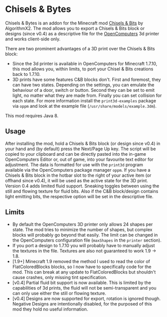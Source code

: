 # Chisels & Bytes
Chisels &amp; Bytes is an addon for the Minecraft mod [Chisels &amp; Bits](http://mods.curse.com/mc-mods/minecraft/231095-chisels-bits) by AlgorithmX2. The mod allows you to export a Chisels & Bits block or designs (since v0.4) as a descriptive file for the [OpenComputers](http://mods.curse.com/mc-mods/minecraft/223008-opencomputers) 3d printer and works client-side only.

There are two prominent advantages of a 3D print over the Chisels & Bits block:
* Since the 3d printer is available in OpenComputers for Minecraft 1.7.10, this mod allows you, within limits, to port your Chisel & Bits creations back to 1.7.10.
* 3D prints have some features C&B blocks don't. First and foremost, they can have two states. Depending on the settings, you can emulate the behaviour of a door, switch or button. Second they can be set to emit light, no matter what they are made from. Finally you can set collision for each state. For more information install the ```print3d-examples``` package via ```oppm``` and look at the example file (```/usr/share/models/example.3dm```).

This mod requires Java 8.

## Usage
After installing the mod, hold a Chisels & Bits block (or design since v0.4) in your hand and (by default) press the Next/Page Up key. The script will be copied to your clipboard and can be directly pasted into the in-game OpenComputers Editor or, out of game, into your favourite text editor for adjustment. The data is formatted for use with the ```print3d``` program available via the OpenComputers package manager ```oppm```.
If you have a Chisels & Bits block in the hotbar slot to the right of your active item (or offhand since v0.4), it will be used as the active state for the 3D print.
Version 0.4 adds limited fluid support. Sneaking toggles between using the still and flowing texture for fluid bits. Also if the C&B block/design contains light emitting bits, the respective option will be set in the descriptive file.

## Limits
* By default the OpenComputers 3D printer only allows 24 shapes per state. The mod tries to minimize the number of shapes, but complex blocks will probably go beyond that easily. The limit can be changed in the OpenComputers configuration file (```maxShapes``` in the ```printer``` section).
* If you port a design to 1.7.10 you will probably have to manually adjust the textures in the file. Textures are also not guaranteed to work 1.9 -> 1.8.
* [1.9+] Minecraft 1.9 removed the method I used to read the color of FlatColoredBlocks blocks, so I now have to specifically code for the mod. This can break at any update to FlatColoredBlocks but shouldn't cause crashes, only missing tint specification.
* [v0.4] Partial fluid bit support is now available. This is limited by the capabilities of 3d prints, the fluid will not be semi-transparent and you can only use either the still or flowing texture.
* [v0.4] Designs are now supported for export, rotation is ignored though. Negative Designs are intentionally disabled, for the purposed of this mod they hold no useful information.

